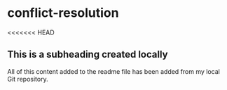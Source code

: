 # conflict-resolution


<<<<<<< HEAD
## This is a subheading created locally

All of this content added to the readme file has been added from my local Git repository.

